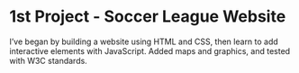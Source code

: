 # 1st Project - Soccer League Website

I’ve began by building a website using HTML and CSS, then learn to add interactive elements with JavaScript. Added maps and graphics, and tested with W3C standards.
